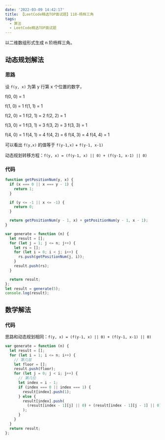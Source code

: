 ```yaml
---
date: '2022-03-09 14:42:17'
title: 【LeetCode精选TOP面试题】118-杨辉三角
tags:
  - 算法
  - LeetCode精选TOP面试题
---
```


以二维数组形式生成 n 阶杨辉三角。

## 动态规划解法

### 思路

设 `f(y, x)` 为第 y 行第 x 个位置的数字，

f(0, 0) = 1

f(1, 0) = 1 f(1, 1) = 1

f(2, 0) = 1 f(2, 1) = 2 f(2, 2) = 1

f(3, 0) = 1 f(3, 1) = 3 f(3, 2) = 3 f(3, 3) = 1

f(4, 0) = 1 f(4, 1) = 4 f(4, 2) = 6 f(4, 3) = 4 f(4, 4) = 1

可以看出 `f(y,x)` 的值等于 `f(y-1,x)` + `f(y-1, x-1)`

动态规划转移方程：`f(y, x) = (f(y-1, x) || 0) + (f(y-1, x-1) || 0)`

### 代码

```js
function getPositionNum(y, x) {
  if (x === 0 || x === y - 1) {
    return 1;
  }

  if (y <= -1 || x <= -1) {
    return 0;
  }

  return getPositionNum(y - 1, x) + getPositionNum(y - 1, x - 1);
}

var generate = function (n) {
  let result = [];
  for (let j = 1; j <= n; j++) {
    let rs = [];
    for (let i = 0; i < j; i++) {
      rs.push(getPositionNum(j, i));
    }
    result.push(rs);
  }

  return result;
};
let result = generate(5);
console.log(result);
```

## 数学解法

### 代码

思路和动态规划相同：`f(y, x) = (f(y-1, x) || 0) + (f(y-1, x-1) || 0)`

```js
var generate = function (n) {
  let result = [];
  for (let i = 1; i <= n; i++) {
    // 第几层
    let floor = [];
    result.push(floor);
    for (let j = 0; j < i; j++) {
      // 第几位
      let index = i - 1;
      if (index === 0 || index === 1) {
        result[index].push(1);
      } else {
        result[index].push(
          (result[index - 1][j] || 0) + (result[index - 1][j - 1] || 0)
        );
      }
    }
  }
  return result;
};
```
